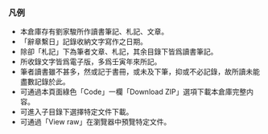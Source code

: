 ### 凡例

- 本倉庫存有劉家駿所作讀書筆記、札記、文章。
- 「辭章繫日」記錄收納文字寫作之日期。
- 除卻「札記」下為筆者文章、札記，其余目錄下皆爲讀書筆記。
- 所收錄文字皆爲電子版，多爲壬寅年來所記。
- 筆者讀書雖不甚多，然或記于書冊，或未及下筆，抑或不必記錄，故所讀未能盡數記錄於此。
- 可通過本頁面綠色「Code」一欄「Download ZIP」選項下載本倉庫完整内容。
- 可進入子目錄下選擇特定文件下載。
- 可通過「View raw」在瀏覽器中預覽特定文件。
